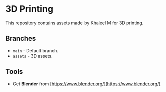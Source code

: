 # 3D Printing

This repository contains assets made by Khaleel M for 3D printing.

## Branches
- <code>main</code> - Default branch.
- <code>assets</code> - 3D assets.

## Tools
- Get **Blender** from [https://www.blender.org/](https://www.blender.org/)
